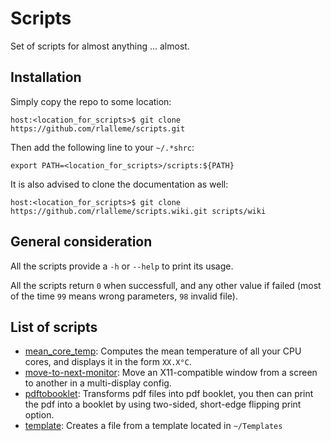 Scripts
=======

Set of scripts for almost anything ... almost.



Installation
------------

Simply copy the repo to some location:

	host:<location_for_scripts>$ git clone https://github.com/rlalleme/scripts.git

Then add the following line to your `~/.*shrc`:

	export PATH=<location_for_scripts>/scripts:${PATH}

It is also advised to clone the documentation as well:

	host:<location_for_scripts>$ git clone https://github.com/rlalleme/scripts.wiki.git scripts/wiki




General consideration
---------------------

All the scripts provide a `-h` or `--help` to print its usage.

All the scripts return `0` when successfull, and any other value if failed (most of the time `99` means wrong parameters, `98` invalid file).



List of scripts
---------------

 - [mean_core_temp](/mean_core_temp): Computes the mean temperature of all your CPU cores, and displays it in the form `XX.X°C`.
 - [move-to-next-monitor](https://github.com/rlalleme/scripts/wiki/move-to-next-monitor): Move an X11-compatible window from a screen to another in a multi-display config.
 - [pdftobooklet](/pdftobooklet): Transforms pdf files into pdf booklet, you then can print the pdf into a booklet by using two-sided, short-edge flipping print option.
 - [template](https://github.com/rlalleme/scripts/wiki/template): Creates a file from a template located in `~/Templates`